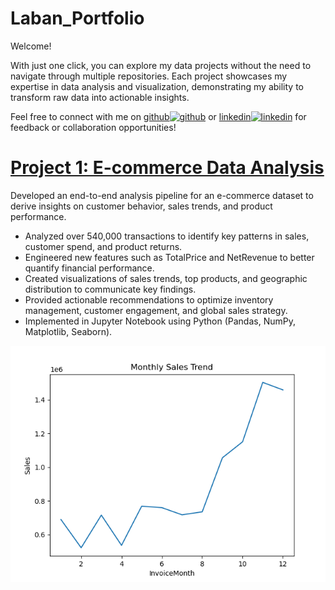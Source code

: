 # Laban_Portfolio

Welcome!

With just one click, you can explore my data projects without the need to navigate through multiple repositories. Each project showcases my expertise in data analysis and visualization, demonstrating my ability to transform raw data into actionable insights.

Feel free to connect with me on    [github<img src='https://cdn.jsdelivr.net/npm/simple-icons@3.0.1/icons/github.svg' alt='github' height='18'>](https://github.com/LabanMutua)      or       [linkedin<img src='https://cdn.jsdelivr.net/npm/simple-icons@3.0.1/icons/linkedin.svg' alt='linkedin' height='18'>](https://www.linkedin.com/in/laban-mutua/)    for feedback or collaboration opportunities!


# [Project 1: E-commerce Data Analysis](https://github.com/LabanMutua/E-Commerce-Data-Analysis)
Developed an end-to-end analysis pipeline for an e-commerce dataset to derive insights on customer behavior, sales trends, and product performance.

- Analyzed over 540,000 transactions to identify key patterns in sales, customer spend, and product returns.
- Engineered new features such as TotalPrice and NetRevenue to better quantify financial performance.
- Created visualizations of sales trends, top products, and geographic distribution to communicate key findings.
- Provided actionable recommendations to optimize inventory management, customer engagement, and global sales strategy.
- Implemented in Jupyter Notebook using Python (Pandas, NumPy, Matplotlib, Seaborn).


![](/assets/sales_trend.png)
